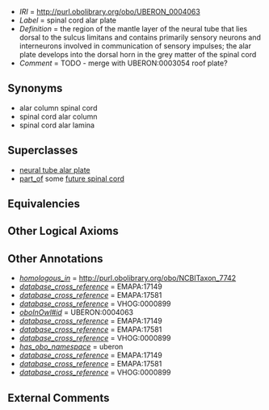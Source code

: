  * *IRI* = http://purl.obolibrary.org/obo/UBERON_0004063
 * *Label* = spinal cord alar plate
 * *Definition* = the region of the mantle layer of the neural tube that lies dorsal to the sulcus limitans and contains primarily sensory neurons and interneurons involved in communication of sensory impulses; the alar plate develops into the dorsal horn in the grey matter of the spinal cord
 * *Comment* = TODO - merge with UBERON:0003054 roof plate?

## Synonyms

 * alar column spinal cord
 * spinal cord alar column
 * spinal cord alar lamina

## Superclasses

 * [neural tube alar plate](../../UBERON/82/UBERON_0005882.md)
 * [part_of](../../BFO/50/BFO_0000050.md) some [future spinal cord](../../UBERON/41/UBERON_0006241.md)

## Equivalencies


## Other Logical Axioms


## Other Annotations

 * *[homologous_in](../../core#homologous/in/core#homologous_in.md)* = http://purl.obolibrary.org/obo/NCBITaxon_7742
 * *[database_cross_reference](../../ef/oboInOwl#hasDbXref.md)* = EMAPA:17149
 * *[database_cross_reference](../../ef/oboInOwl#hasDbXref.md)* = EMAPA:17581
 * *[database_cross_reference](../../ef/oboInOwl#hasDbXref.md)* = VHOG:0000899
 * *[oboInOwl#id](../../id/oboInOwl#id.md)* = UBERON:0004063
 * *[database_cross_reference](../../ef/oboInOwl#hasDbXref.md)* = EMAPA:17149
 * *[database_cross_reference](../../ef/oboInOwl#hasDbXref.md)* = EMAPA:17581
 * *[database_cross_reference](../../ef/oboInOwl#hasDbXref.md)* = VHOG:0000899
 * *[has_obo_namespace](../../ce/oboInOwl#hasOBONamespace.md)* = uberon
 * *[database_cross_reference](../../ef/oboInOwl#hasDbXref.md)* = EMAPA:17149
 * *[database_cross_reference](../../ef/oboInOwl#hasDbXref.md)* = EMAPA:17581
 * *[database_cross_reference](../../ef/oboInOwl#hasDbXref.md)* = VHOG:0000899

## External Comments

